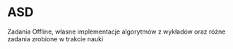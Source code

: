# ASD

Zadania Offline, własne implementacje algorytmów z wykładów oraz różne zadania zrobione w trakcie nauki
